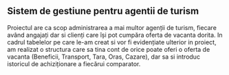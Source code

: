 ## Sistem de gestiune pentru agentii de turism
Proiectul are ca scop administrarea a mai multor agenții de turism, fiecare având angajați dar si clienți care își pot cumpăra oferta de vacanta dorita. In cadrul tabelelor pe care le-am creat si vor fi evidențiate ulterior in proiect, am realizat o structura care sa tina cont de orice poate oferi o oferta de vacanta (Beneficii, Transport, Tara, Oras, Cazare), dar sa si introduc istoricul de achiziționare a fiecărui comparator.
